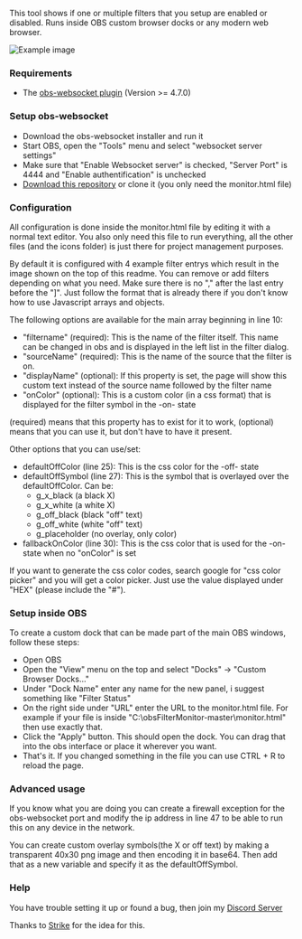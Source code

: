 This tool shows if one or multiple filters that you setup are enabled or disabled. Runs inside OBS custom browser docks or any modern web browser.

![Example image](https://www.lebaston100.de/data/lebcdn/git/obsfiltermonitor/example1.jpg)

### Requirements

- The [obs-websocket plugin](https://github.com/Palakis/obs-websocket/releases) (Version >= 4.7.0)

### Setup obs-websocket

- Download the obs-websocket installer and run it
- Start OBS, open the "Tools" menu and select "websocket server settings"
- Make sure that "Enable Websocket server" is checked, "Server Port" is 4444 and "Enable authentification" is unchecked
- [Download this repository](https://github.com/lebaston100/obsFilterMonitor/archive/master.zip) or clone it (you only need the monitor.html file)

### Configuration

All configuration is done inside the monitor.html file by editing it with a normal text editor. You also only need this file to run everything, all the other files (and the icons folder) is just there for project management purposes.

By default it is configured with 4 example filter entrys which result in the image shown on the top of this readme. You can remove or add filters depending on what you need. Make sure there is no "," after the last entry before the "]". Just follow the format that is already there if you don't know how to use Javascript arrays and objects.

The following options are available for the main array beginning in line 10:
- "filtername" (required): This is the name of the filter itself. This name can be changed in obs and is displayed in the left list in the filter dialog.
- "sourceName" (required): This is the name of the source that the filter is on.
- "displayName" (optional): If this property is set, the page will show this custom text instead of the source name followed by the filter name
- "onColor" (optional): This is a custom color (in a css format) that is displayed for the filter symbol in the -on- state

(required) means that this property has to exist for it to work, (optional) means that you can use it, but don't have to have it present.

Other options that you can use/set:
- defaultOffColor (line 25): This is the css color for the -off- state
- defaultOffSymbol (line 27): This is the symbol that is overlayed over the defaultOffColor. Can be:
	- g_x_black (a black X)
	- g_x_white (a white X)
	- g_off_black (black "off" text)
	- g_off_white (white "off" text)
	- g_placeholder (no overlay, only color)
- fallbackOnColor (line 30): This is the css color that is used for the -on- state when no "onColor" is set

If you want to generate the css color codes, search google for "css color picker" and you will get a color picker. Just use the value displayed under "HEX" (please include the "#").


### Setup inside OBS

To create a custom dock that can be made part of the main OBS windows, follow these steps:
- Open OBS
- Open the "View" menu on the top and select "Docks" -> "Custom Browser Docks..."
- Under "Dock Name" enter any name for the new panel, i suggest something like "Filter Status"
- On the right side under "URL" enter the URL to the monitor.html file. For example if your file is inside "C:\obsFilterMonitor-master\monitor.html" then use exactly that.
- Click the "Apply" button. This should open the dock. You can drag that into the obs interface or place it wherever you want.
- That's it. If you changed something in the file you can use CTRL + R to reload the page.

### Advanced usage

If you know what you are doing you can create a firewall exception for the obs-websocket port and modify the ip address in line 47 to be able to run this on any device in the network.

You can create custom overlay symbols(the X or off text) by making a transparent 40x30 png image and then encoding it in base64. Then add that as a new variable and specify it as the defaultOffSymbol.

### Help

You have trouble setting it up or found a bug, then join my [Discord Server](https://discord.gg/PCYQJwX)

Thanks to [Strike](https://www.twitch.tv/strike) for the idea for this.
